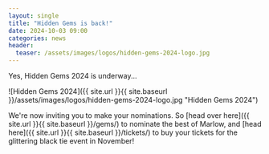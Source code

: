 ```yaml
---
layout: single
title: "Hidden Gems is back!"
date: 2024-10-03 09:00
categories: news
header:
  teaser: /assets/images/logos/hidden-gems-2024-logo.jpg
---
```


Yes, Hidden Gems 2024 is underway...

![Hidden Gems 2024]({{ site.url }}{{ site.baseurl }}/assets/images/logos/hidden-gems-2024-logo.jpg "Hidden Gems 2024")

We're now inviting you to make your nominations. So [head over here]({{ site.url }}{{ site.baseurl }}/gems/) to nominate the best of Marlow, and [head here]({{ site.url }}{{ site.baseurl }}/tickets/) to buy your tickets for the glittering black tie event in November!
